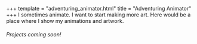 +++
template = "adventuring_animator.html"
title = "Adventuring Animator"
+++
I sometimes animate. I want to start making more art. Here would be a place where I show my animations and artwork. 
###### Projects coming soon!
